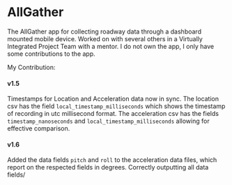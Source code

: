 # AllGather
The AllGather app for collecting roadway data through a dashboard mounted mobile device. Worked on with several others in a Virtually Integrated Project Team with a mentor. I do not own the app, I only have some contributions to the app.

My Contribution:

#### v1.5
Timestamps for Location and Acceleration data now in sync. The location csv has the field `local_timestamp_milliseconds` which shows the timestamp of recording in utc millisecond format. The acceleration csv has the fields `timestamp_nanoseconds` and `local_timestamp_milliseconds` allowing for effective comparison.

#### v1.6
Added the data fields `pitch` and `roll` to the acceleration data files, which report on the respected fields in degrees.
Correctly outputting all data fields/
